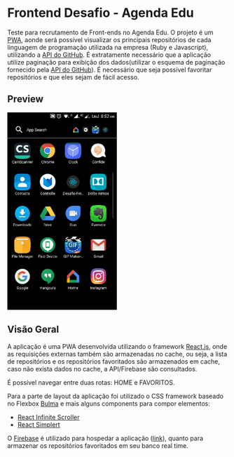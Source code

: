 # Frontend Desafio - Agenda Edu

Teste para recrutamento de Front-ends no Agenda Edu.
O projeto é um [PWA][pwa-introduction], aonde será possível visualizar os principais repositórios de cada linguagem de programação utilizada na empresa (Ruby e Javascript), utilizando a [API do GitHub][github-api-url]. É extratamente necessário que a aplicação utilize paginação para exibição dos dados(utilizar o esquema de paginação fornecido pela [API do GitHub][github-api-url]). É necessário que seja possível favoritar repositórios e que eles sejam de fácil acesso.


## Preview

<img src="./assets/desafio-frontend-agenda-edu.gif" alt="Preview" width="250px" height="450px">

## Visão Geral

A aplicação é uma PWA desenvolvida utilizando o framework [React.js][reactjs-url], onde as requisições externas também são armazenadas no cache, ou seja, a lista de repositórios e os repositórios favoritados são armazenados em cache, caso não exista dados no cache, a API/Firebase são consultados.

É possível navegar entre duas rotas: HOME e FAVORITOS.

Para a parte de layout da aplicação foi utilizado o CSS framework baseado no Flexbox [Bulma][bulma-url] e mais alguns components para compor elementos:
- [React Infinite Scroller][react-infinite-scroller-url]
- [React Simplert][react-simplert-url]

O [Firebase][firebase-url] é utilizado para hospedar a aplicação ([link][project-url]), quanto para armazenar os repositórios favoritados em seu banco real time.

[pwa-introduction]: https://developers.google.com/web/fundamentals/getting-started/codelabs/your-first-pwapp/
[github-api-url]: https://developer.github.com/v3/
[reactjs-url]: https://reactjs.org/
[bulma-url]: https://bulma.io/
[react-infinite-scroller-url]: https://github.com/CassetteRocks/react-infinite-scroller
[react-simplert-url]: https://github.com/mazipan/react-simplert
[firebase-url]: https://www.firebase.com/
[project-url]: https://desafio-frontend-67428.firebaseapp.com/
